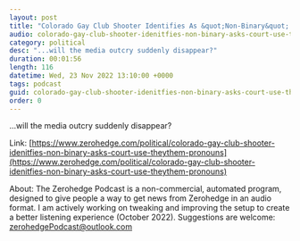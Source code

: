 ```yaml
---
layout: post
title: "Colorado Gay Club Shooter Identifies As &quot;Non-Binary&quot; With They/Them Pronouns"
audio: colorado-gay-club-shooter-idenitfies-non-binary-asks-court-use-theythem-pronouns-0
category: political
desc: "...will the media outcry suddenly disappear?"
duration: 00:01:56
length: 116
datetime: Wed, 23 Nov 2022 13:10:00 +0000
tags: podcast
guid: colorado-gay-club-shooter-idenitfies-non-binary-asks-court-use-theythem-pronouns-0
order: 0
---
```

...will the media outcry suddenly disappear?

Link: [https://www.zerohedge.com/political/colorado-gay-club-shooter-idenitfies-non-binary-asks-court-use-theythem-pronouns](https://www.zerohedge.com/political/colorado-gay-club-shooter-idenitfies-non-binary-asks-court-use-theythem-pronouns)

About: The Zerohedge Podcast is a non-commercial, automated program, designed to give people a way to get news from Zerohedge in an audio format.  I am actively working on tweaking and improving the setup to create a better listening experience (October 2022).  Suggestions are welcome: [zerohedgePodcast@outlook.com](mailto:zerohedgePodcast@outlook.com)